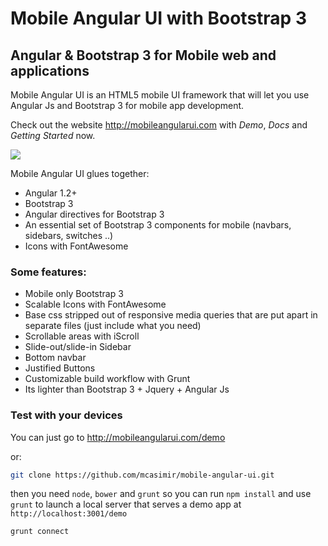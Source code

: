 # Mobile Angular UI with Bootstrap 3

## Angular &amp; Bootstrap 3 for Mobile web and applications

Mobile Angular UI is an HTML5 mobile UI framework that will let you use Angular Js and Bootstrap 3 for mobile app development.

Check out the website http://mobileangularui.com with *Demo*, *Docs* and *Getting Started* now.

![](http://mobileangularui.com/logo.png)

Mobile Angular UI glues together: 

- Angular 1.2+
- Bootstrap 3
- Angular directives for Bootstrap 3
- An essential set of Bootstrap 3 components for mobile (navbars, sidebars, switches ..)
- Icons with FontAwesome

### Some features:

- Mobile only Bootstrap 3
- Scalable Icons with FontAwesome
- Base css stripped out of responsive media queries that are put apart in separate files (just include what you need)
- Scrollable areas with iScroll
- Slide-out/slide-in Sidebar
- Bottom navbar
- Justified Buttons
- Customizable build workflow with Grunt
- Its lighter than Bootstrap 3 + Jquery + Angular Js


### Test with your devices

You can just go to http://mobileangularui.com/demo

or:

``` sh
git clone https://github.com/mcasimir/mobile-angular-ui.git
```

then you need `node`, `bower` and `grunt` so you can run `npm install` and use `grunt` to launch a local server that serves a demo app at `http://localhost:3001/demo`

``` sh
grunt connect
```